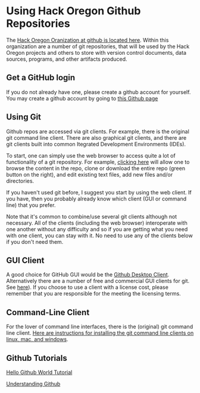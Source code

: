 # Using Hack Oregon Github Repositories

The [Hack Oregon Oranization at github is located here](https://github.com/hackoregon).  Within this organization are a number of git repositories, that will be used by the Hack Oregon projects and others to store with version control documents, data sources, programs, and other artifacts produced.

## Get a GitHub login

If you do not already have one, please create a github account for yourself.   You may create a github account by going to [this Github page](https://github.com/join)

## Using Git

Github repos are accessed via git clients.   For example, there is the original git command line client.  There are also graphical git clients, and there are git clients built into common Itegrated Development Environments (IDEs).

To start, one can simply use the web browser to access quite a lot of functionality of a git repository.  For example, [clicking here](https://github.com/hackoregon/education-data) will allow one to browse the content in the repo, clone or download the entire repo (green button on the right), and edit existing text files, add new files and/or directories.  

If you haven't used git before, I suggest you start by using the web client.  If you have, then you probably already know which client (GUI or command line) that you prefer.

Note that it's common to combine/use several git clients although not necessary.  All of the clients (including the web browser) interoperate with one another without any difficulty and so if you are getting what you need with one client, you can stay with it.   No need to use any of the clients below if you don't need them.

## GUI Client

A good choice for GitHub GUI would be the [Github Desktop Client](https://desktop.github.com/).  Alternatively there are a number of free and commercial GUI clients for git.  See [here](https://git-scm.com/downloads/guis)).   If you choose to use a client with a license cost, please remember that you are responsible for the meeting the licensing terms.

## Command-Line Client

For the lover of command line interfaces, there is the (original) git command line client.  [Here are instructions for installing the git command line clients on linux, mac, and windows](https://git-scm.com/book/en/v2/Getting-Started-Installing-Git).  

## Github Tutorials

[Hello Github World Tutorial](https://guides.github.com/activities/hello-world/)

[Understanding Github](http://readwrite.com/2013/09/30/understanding-github-a-journey-for-beginners-part-1/)


